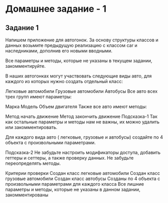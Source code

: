 # Домашнее задание - 1

## Задание 1
Напишем приложение для автогонок. За основу структуры классов и данных возьмите предыдущую реализацию с классом car и наследниками, дополнив его новыми вводными.

Все параметры и методы, которые не указаны в текущем задании, закомментируйте.

В наших автогонках могут участвовать следующие виды авто, для каждого из которых нужно создать отдельный класс:

Легковые автомобили
Грузовые автомобили
Автобусы
Все авто всех трех групп имеют параметры:

Марка
Модель
Объем двигателя
Также все авто имеют методы:

Метод начать движение
Метод закончить движение
Подсказка-1
Так как остальные параметры и методы нам не важны, их можно удалить или закомментировать.

Для каждого вида авто ( легковые, грузовые и автобусы) создайте по 4 объекта с произвольными параметрами.

Подсказка-2
Не забудьте настроить модификаторы доступа, добавить геттеры и сеттеры, а также проверку данных. Не забудьте переопределять методы.

Критерии проверки
Создан класс легковые автомобили
Создан класс грузовые автомобили
Создан класс автобусы
Созданы по 4 объекта с произвольными параметрами для каждого класса
Все лишние параметры и методы, которые не указаны в данном задании, закомментированы